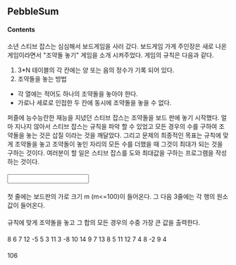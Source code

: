 ﻿## PebbleSum
#### Contents
소년 스티브 잡스는 심심해서 보드게임을 사러 갔다. 보드게임 가게 주인장은 새로 나온 게임이라면서 "조약돌 놓기" 게임을 소개 시켜주었다. 게임의 규칙은 다음과 같다. 

1. 3*N 테이블의 각 칸에는 양 또는 음의 정수가 기록 되어 있다.
2. 조약돌을 놓는 방법
 * 각 열에는 적어도 하나의 조약돌을 놓아야 한다.
 * 가로나 세로로 인접한 두 칸에 동시에 조약돌을 놓을 수 없다.

퍼즐에 능수능란한 재능을 지녔던 스티브 잡스는 조약돌을 보드 판에 놓기 시작했다. 얼마 지나지 않아서 스티브 잡스는 규칙을 파악 할 수 있었고 모든 경우의 수를 구하여 조약돌을 놓는 것은 삽질 이라는 것을 깨달았다. 그리고 문제의 최종적인 목표는 규칙에 맞게 조약돌을 놓고 조약돌이 놓인 자리의 모든 수를 더했을 때 그것이 최대가 되는 것을 구하는 것이다. 
여러분이 할 일은 스티브 잡스를 도와 최대값을 구하는 프로그램을 작성하는 것이다.

#### <Input>
첫 줄에는 보드판의 가로 크기 m (m<=100)이 들어온다. 
그 다음 3줄에는 각 행의 원소값이 들어온다. 


#### <Output>
규칙에 맞게 조약돌을 놓고 그 합의 모든 경우의 수중 가장 큰 값을 출력한다.


#### <Sample Input>

   8
   6 7 12 -5 5 3 11 3
   -8 10 14 9 7 13 8 5
   11 12 7 4 8 -2 9 4
 
#### <Sample Output>
   106